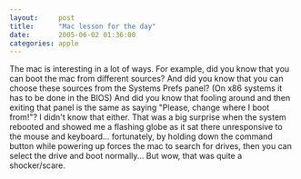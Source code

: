 ```yaml
---
layout:     post
title:      "Mac lesson for the day"
date:       2005-06-02 01:36:00
categories: apple
---
```

The mac is interesting in a lot of ways. For example, did you know that you can boot the mac from different sources? And did you know that you can choose these sources from the Systems Prefs panel? (On x86 systems it has to be done in the BIOS) And did you know that fooling around and then exiting that panel is the same as saying "Please, change where I boot from!"? I didn't know that either. That was a big surprise when the system rebooted and showed me a flashing globe as it sat there unresponsive to the mouse and keyboard... fortunately, by holding down the command button while powering up forces the mac to search for drives, then you can select the drive and boot normally... But wow, that was quite a shocker/scare.
